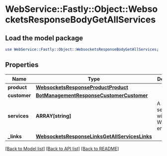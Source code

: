 # WebService::Fastly::Object::WebsocketsResponseBodyGetAllServices

## Load the model package
```perl
use WebService::Fastly::Object::WebsocketsResponseBodyGetAllServices;
```

## Properties
Name | Type | Description | Notes
------------ | ------------- | ------------- | -------------
**product** | [**WebsocketsResponseProductProduct**](WebsocketsResponseProductProduct.md) |  | [optional] 
**customer** | [**BotManagementResponseCustomerCustomer**](BotManagementResponseCustomerCustomer.md) |  | [optional] 
**services** | **ARRAY[string]** | A list of services with Websockets enabled. | [optional] 
**_links** | [**WebsocketsResponseLinksGetAllServicesLinks**](WebsocketsResponseLinksGetAllServicesLinks.md) |  | [optional] 

[[Back to Model list]](../README.md#documentation-for-models) [[Back to API list]](../README.md#documentation-for-api-endpoints) [[Back to README]](../README.md)


